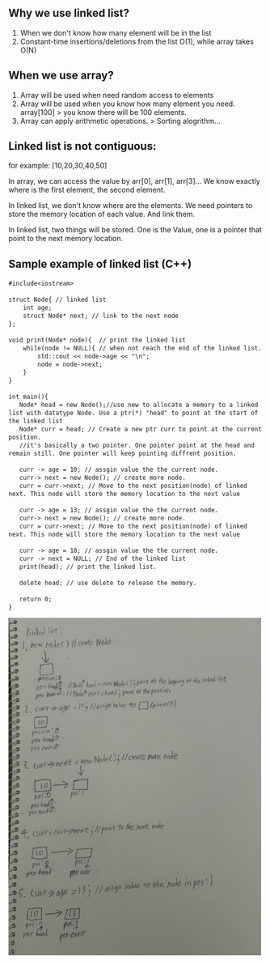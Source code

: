 ## Why we use linked list?
  1. When we don't know how many element will be in the list
  2. Constant-time insertions/deletions from the list O(1), while array takes O(N)
     
## When we use array?
  1. Array will be used when need random access to elements
  2. Array will be used when you know how many element you need.  array[100] > you know there will be 100 elements.
  3. Array can apply arithmetic operations. > Sorting alogrithm...

## Linked list is not contiguous:
  for example: [10,20,30,40,50]
  
  In array, we can access the value by arr[0], arr[1], arr[3]...  We know exactly where is the first element, the second element.
  
  In linked list, we don't know where are the elements. We need pointers to store the memory location of each value. And link them.
  
  In linked list, two things will be stored. One is the Value, one is a pointer that point to the next memory location.
  
## Sample example of linked list (C++)
```
#include<iostream>

struct Node{ // linked list
    int age;
    struct Node* next; // link to the next node
};

void print(Node* node){  // print the linked list
    while(node != NULL){ // when not reach the end of the linked list.
        std::cout << node->age << "\n";
        node = node->next;
    }
}

int main(){
   Node* head = new Node();//use new to allocate a memory to a linked list with datatype Node. Use a ptr(*) "head" to point at the start of the linked list
   Node* curr = head; // Create a new ptr curr to point at the current position. 
   //it's basically a two pointer. One pointer point at the head and remain still. One pointer will keep pointing diffrent position.
   
   curr -> age = 10; // assgin value the the current node.
   curr-> next = new Node(); // create more node.
   curr = curr->next; // Move to the next position(node) of linked next. This node will store the memory location to the next value
   
   curr -> age = 13; // assgin value the the current node.
   curr-> next = new Node(); // create more node.
   curr = curr->next; // Move to the next position(node) of linked next. This node will store the memory location to the next value
   
   curr -> age = 18; // assgin value the the current node.
   curr -> next = NULL; // End of the linked list
   print(head); // print the linked list.
   
   delete head; // use delete to release the memory.

   return 0;
}
```

<img src="https://github.com/Kuroko201/DSA-note/blob/8dc38b3450fd9e970f9fa9116e781a4081f171a2/Linked_List/pic/IMG_4695.jpg?raw=true" width="500px">

